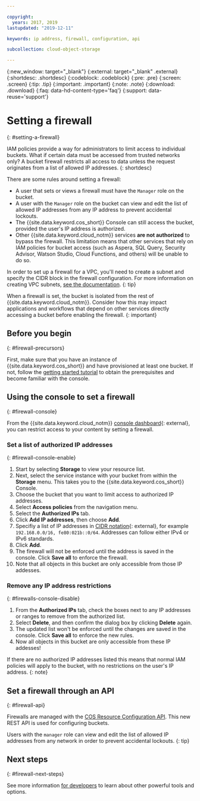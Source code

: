 ```yaml
---

copyright:
  years: 2017, 2019
lastupdated: "2019-12-11"

keywords: ip address, firewall, configuration, api

subcollection: cloud-object-storage

---
```

{:new_window: target="_blank"}
{:external: target="_blank" .external}
{:shortdesc: .shortdesc}
{:codeblock: .codeblock}
{:pre: .pre}
{:screen: .screen}
{:tip: .tip}
{:important: .important}
{:note: .note}
{:download: .download} 
{:faq: data-hd-content-type='faq'}
{:support: data-reuse='support'}

# Setting a firewall
{: #setting-a-firewall}

IAM policies provide a way for administrators to limit access to individual buckets. What if certain data must be accessed from trusted networks only? A bucket firewall restricts all access to data unless the request originates from a list of allowed IP addresses.
{: shortdesc}

There are some rules around setting a firewall:

* A user that sets or views a firewall must have the `Manager` role on the bucket. 
* A user with the `Manager` role on the bucket can view and edit the list of allowed IP addresses from any IP address to prevent accidental lockouts.
* The {{site.data.keyword.cos_short}} Console can still access the bucket, provided the user's IP address is authorized.
* Other {{site.data.keyword.cloud_notm}} services **are not authorized** to bypass the firewall. This limitation means that other services that rely on IAM policies for bucket access (such as Aspera, SQL Query, Security Advisor, Watson Studio, Cloud Functions, and others) will be unable to do so.

In order to set up a firewall for a VPC, you'll need to create a subnet and specify the CIDR block in the firewall configuration.  For more information on creating VPC subnets, [see the documentation](/docs/vpc-on-classic-vsi?topic=vpc-on-classic-network-working-with-ip-address-ranges-address-prefixes-regions-and-subnets#ibm-cloud-vpc-and-subnets).
{: tip}

When a firewall is set, the bucket is isolated from the rest of {{site.data.keyword.cloud_notm}}. Consider how this may impact applications and workflows that depend on other services directly accessing a bucket before enabling the firewall.
{: important}

## Before you begin
{: #firewall-precursors}

First, make sure that you have an instance of {{site.data.keyword.cos_short}} and have provisioned at least one bucket. If not, follow the [getting started tutorial](/docs/services/cloud-object-storage?topic=cloud-object-storage-getting-started) to obtain the prerequisites and become familiar with the console.

## Using the console to set a firewall
{: #firewall-console}

From the {{site.data.keyword.cloud_notm}} [console dashboard](https://cloud.ibm.com/){: external}, you can restrict access to your content by setting a firewall.

### Set a list of authorized IP addresses
{: #firewall-console-enable}

1. Start by selecting **Storage** to view your resource list.
1. Next, select the service instance with your bucket from within the **Storage** menu. This takes you to the {{site.data.keyword.cos_short}} Console.
1. Choose the bucket that you want to limit access to authorized IP addresses. 
1. Select **Access policies** from the navigation menu.
1. Select the **Authorized IPs** tab.
1. Click **Add IP addresses**, then choose **Add**.
1. Specifiy a list of IP addresses in [CIDR notation](https://en.wikipedia.org/wiki/Classless_Inter-Domain_Routing){: external}, for example `192.168.0.0/16, fe80:021b::0/64`. Addresses can follow either IPv4 or IPv6 standards.
1. Click **Add**.
1. The firewall will not be enforced until the address is saved in the console. Click **Save all** to enforce the firewall.
1. Note that all objects in this bucket are only accessible from those IP addesses.

### Remove any IP address restrictions
{: #firewalls-console-disable}

1. From the **Authorized IPs** tab, check the boxes next to any IP addresses or ranges to remove from the authorized list.
2. Select **Delete**, and then confirm the dialog box by clicking **Delete** again.
3. The updated list won't be enforced until the changes are saved in the console. Click **Save all** to enforce the new rules.
4. Now all objects in this bucket are only accessible from these IP addesses!

If there are no authorized IP addresses listed this means that normal IAM policies will apply to the bucket, with no restrictions on the user's IP address. 
{: note}


## Set a firewall through an API
{: #firewall-api}

Firewalls are managed with the [COS Resource Configuration API](https://cloud.ibm.com/apidocs/cos/cos-configuration). This new REST API is used for configuring buckets. 

Users with the `manager` role can view and edit the list of allowed IP addresses from any network in order to prevent accidental lockouts.
{: tip}

## Next steps
{: #firewall-next-steps}

See more information [for developers](/docs/services/cloud-object-storage?topic=cloud-object-storage-gs-dev) to learn about other powerful tools and options.
